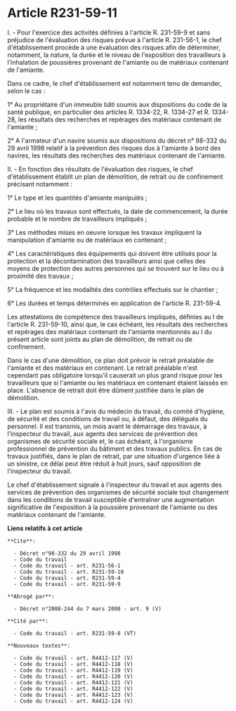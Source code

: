 # Article R231-59-11

I. - Pour l'exercice des activités définies à l'article R. 231-59-9 et sans préjudice de l'évaluation des risques prévue à
l'article R. 231-56-1, le chef d'établissement procède à une évaluation des risques afin de déterminer, notamment, la nature,
la durée et le niveau de l'exposition des travailleurs à l'inhalation de poussières provenant de l'amiante ou de matériaux
contenant de l'amiante.

Dans ce cadre, le chef d'établissement est notamment tenu de demander, selon le cas :

1° Au propriétaire d'un immeuble bâti soumis aux dispositions du code de la santé publique, en particulier des articles R.
1334-22, R. 1334-27 et R. 1334-28, les résultats des recherches et repérages des matériaux contenant de l'amiante ;

2° A l'armateur d'un navire soumis aux dispositions du décret n° 98-332 du 29 avril 1998 relatif à la prévention des risques
dus à l'amiante à bord des navires, les résultats des recherches des matériaux contenant de l'amiante.

II. - En fonction des résultats de l'évaluation des risques, le chef d'établissement établit un plan de démolition, de
retrait ou de confinement précisant notamment :

1° Le type et les quantités d'amiante manipulés ;

2° Le lieu où les travaux sont effectués, la date de commencement, la durée probable et le nombre de travailleurs impliqués ;

3° Les méthodes mises en oeuvre lorsque les travaux impliquent la manipulation d'amiante ou de matériaux en contenant ;

4° Les caractéristiques des équipements qui doivent être utilisés pour la protection et la décontamination des travailleurs
ainsi que celles des moyens de protection des autres personnes qui se trouvent sur le lieu ou à proximité des travaux ;

5° La fréquence et les modalités des contrôles effectués sur le chantier ;

6° Les durées et temps déterminés en application de l'article R. 231-59-4.

Les attestations de compétence des travailleurs impliqués, définies au I de l'article R. 231-59-10, ainsi que, le cas
échéant, les résultats des recherches et repérages des matériaux contenant de l'amiante mentionnés au I du présent article
sont joints au plan de démolition, de retrait ou de confinement.

Dans le cas d'une démolition, ce plan doit prévoir le retrait préalable de l'amiante et des matériaux en contenant. Le
retrait préalable n'est cependant pas obligatoire lorsqu'il causerait un plus grand risque pour les travailleurs que si
l'amiante ou les matériaux en contenant étaient laissés en place. L'absence de retrait doit être dûment justifiée dans le
plan de démolition.

III. - Le plan est soumis à l'avis du médecin du travail, du comité d'hygiène, de sécurité et des conditions de travail ou, à
défaut, des délégués du personnel. Il est transmis, un mois avant le démarrage des travaux, à l'inspecteur du travail, aux
agents des services de prévention des organismes de sécurité sociale et, le cas échéant, à l'organisme professionnel de
prévention du bâtiment et des travaux publics. En cas de travaux justifiés, dans le plan de retrait, par une situation
d'urgence liée à un sinistre, ce délai peut être réduit à huit jours, sauf opposition de l'inspecteur du travail.

Le chef d'établissement signale à l'inspecteur du travail et aux agents des services de prévention des organismes de sécurité
sociale tout changement dans les conditions de travail susceptible d'entraîner une augmentation significative de l'exposition
à la poussière provenant de l'amiante ou des matériaux contenant de l'amiante.

**Liens relatifs à cet article**

	**Cite**:

	  - Décret n°98-332 du 29 avril 1998
	  - Code du travail
	  - Code du travail - art. R231-56-1
	  - Code du travail - art. R231-59-10
	  - Code du travail - art. R231-59-4
	  - Code du travail - art. R231-59-9

	**Abrogé par**:

	  - Décret n°2008-244 du 7 mars 2008 - art. 9 (V)

	**Cité par**:

	  - Code du travail - art. R231-59-8 (VT)

	**Nouveaux textes**:

	  - Code du travail - art. R4412-117 (V)
	  - Code du travail - art. R4412-118 (V)
	  - Code du travail - art. R4412-119 (V)
	  - Code du travail - art. R4412-120 (V)
	  - Code du travail - art. R4412-121 (V)
	  - Code du travail - art. R4412-122 (V)
	  - Code du travail - art. R4412-123 (V)
	  - Code du travail - art. R4412-124 (V)
